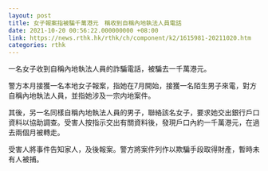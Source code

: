 ```yaml
---
layout: post
title: 女子報案指被騙千萬港元　稱收到自稱內地執法人員電話
date: 2021-10-20 00:56:22.000000000 +08:00
link: https://news.rthk.hk/rthk/ch/component/k2/1615981-20211020.htm
categories: rthk
---
```


一名女子收到自稱內地執法人員的詐騙電話，被騙去一千萬港元。　

警方本月接獲一名本地女子報案，指她在7月開始，接獲一名陌生男子來電，對方自稱內地執法人員，並指她涉及一宗内地案件。

其後，另一名同樣自稱內地執法人員的男子，聯絡該名女子，要求她交出銀行戶口資料以協助調查。受害人按指示交出有關資料後，發現戶口內約一千萬港元，在過去兩個月被轉走。

受害人將事件告知家人，及後報案。警方將案件列作以欺騙手段取得財產，暫時未有人被捕。
